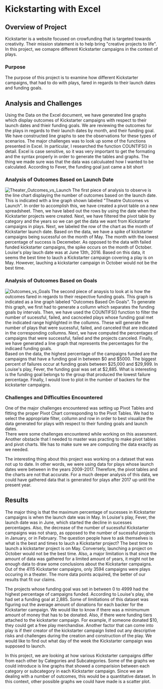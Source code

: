 # Kickstarting with Excel

## Overview of Project
Kickstarter is a website focused on crowfunding that is targeted towards creativity. Their mission statement is to help bring "creative projects to life". 
In this project, we comapre different Kickstarter campaigns in the context of plays. 

### Purpose
The purpose of this project is to examine how different Kickstarter campaigns, that had to do with plays, fared in regards to their launch dates and funding goals. 

## Analysis and Challenges
Using the Data on the Excel document, we have generated line graphs which display outcomes of Kickstarter campaigns with respect to their launch dates and thieir funding goals. 
We are reviewing the outcomes for the plays in regards to their launch dates by month, and their funding goal. We have constructed line graphs to see the observations for these types of scenarios. The major challenges was to look up some of the functions presented in Excel. In particular, I researched the function COUNTIFS() in detail. Excel is case sensitive, so it was very important to get the formating and the syntax properly in order to generate the tables and graphs. The thing we made sure was that the data was calculuated how I wanted to be calculated. According to Fever, the funding goal just came a bit short 

### Analysis of Outcomes Based on Launch Date
![Theater_Outcomes_vs_Launch](https://user-images.githubusercontent.com/104328106/175077890-3df1cacc-73cf-4a0e-8edd-e7ee9660dec4.png)
The first piece of analysis to observe is the line chart displaying the number of outcomes based on the launch date. This is indicated with a line graph shown labeled "Theatre Outcomes vs Launch". In order to accomplish this, we have created a pivot table on a new spreadsheet. Then, we have labed out the rows by using the date when the Kickstarter projects were created. Next, we have filtered the pivot table by category and the years so we can get the data we want from Kickstarter campaigns in plays. Next, we labeled the row of the chart as the month of Kickstarter launch date. 
Based on the data, we have a spike of kickstarter campaigns being sucessful on the month of May. The month with the lowest percentage of success is Decemeber. As opposed to the data with failed funded kickstarter campaigns, the spike occurs on the month of October. Louise's play lauch date was at June 13th, 2016. Based on this data, it seems the best time to lauch a Kickstarter campaign covering a play is on May. However, lauching a kickstarter campaign in October would not be the best time. 

### Analysis of Outcomes Based on Goals

![Outcomes_vs_Goals](https://user-images.githubusercontent.com/104328106/175077940-a84d9542-e1c8-4a74-affe-73c7bff2cbf1.png)
The second piece of anaysis to look at is how the outcomes fared in regards to their respective funding goals. This graph is indicated as a line graph labeled "Outcomes Based On Goals". To generate this graph, we first had to generate a collumn which separates the funding goals by intervals. Then, we have used the COUNTIFS() function to filter the number of sucessful, failed, and cacnceled plays whose funding goal met the indicated range highlighted in the collumns. These will generate the number of plays that were sucessful, failed, and canceled that are indicated in the corresponding collumns. Next, we have computed the percentages of campaigns that were successful, failed and the projects canceled. Finally, we have generated a line graph that represents the percentages for the indicaed funding goals.  
Based on the data, the highest percentage of the campaigns funded are the campaigns that have a funding goal in between $0 and $5000. The biggest percent of failures occur at funding goals between $25,000 and $29,999. In Louise's play, Fever, the funding goal was set at $2,885. What is interesting is the funding goal belongs to the group that produced the lowest failure percentage. Finally, I would love to plot in the number of backers for the kickstarter campaigns.  

### Challenges and Difficulties Encountered
One of the major challenges encountered was setting up Pivot Tables and fitting the proper Pivot Chart corresponding to the Pivot Tables. We had to select the appropriate filter, collumn and row in order to best visualize the data generated for plays with respect to their funding goals and launch dates.  
There were some challenges encountered while working on this assesment. Another obstacle that I needed to master was practing to make pivot tables and pivot charts. We has to make sure we are computing the data exactly as we needed. 

The interesting thing about this project was working on a dataset that was not up to date. In other words, we were using data for plays whose launch dates were between in the years 2009-2017. Therefore, the pivot tables and the charts are not that accurate. For a much deeper analysis of this data, we could have gathered data that is generated for plays after 2017 up until the present year. 


## Results

The major thing is that the maximum percentage of sucesses in Kickstarter campaigns is when the launch date was in May. In Louise's play, Fever, the launch date was in June, which started the decline in sucesses percentages. Also, the decrease of the number of sucessful Kickstarter campaigns was not sharp, as opposed to the number of sucessful projects in January, or in February. The question people have to ask themselves is what is the best and times to lauch a Kickstarter project? The best time to launch a kickstarter project is on May. Conversely, launching a project on October would not be the best time. Also, a major limitation is that since the amount of data was gathered for a limited amount of years, it might not be enough data to draw some conclusions about the Kickstarter campaigns. Out of the 4115 Kickstarter campaigns, only 3594 campaigns were plays occuring in a theater. The more data points acquired, the better of our results that fit our claims. 

The projects whose funding goal was set in between 0 to 4999 had the highest percentage of campaigns funded. According to Louise's play, she had set a funding goal at 2,885. Some of limitiations of this dataset was figuring out the average amount of donations for each backer for the Kickstarter campaign. We would like to know if there was a minimumum amount of money that has to be donated. Also, if there were funding tiers attached to the kickstarter campaign. For example, if someone donated $10, they could get a free play merchandise. Another factor that can come into play is if their creator of the kickstarter campaign listed out any descriptive risks and challenges during the creation and construction of the play. We would like to find out what day of the week the Kickstarter campaign was supposed to launch.

In this project, we are looking at how various Kickstarter campaigns differ from each other by Categories and Subcategories. Some of the graphs we could introduce is line graphs that showed a comparision between each category or subcategory in each Kickstarter campaign. 
Since we are dealing with a number of outcomes, this would be a quantitative dataset. In this context, other possible graphs we could have made is a scatter plot. 
